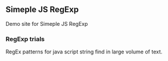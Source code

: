 ## Simeple JS RegExp

Demo site for Simeple JS RegExp

### RegExp trials

RegEx patterns for java script string find in large volume of text.


